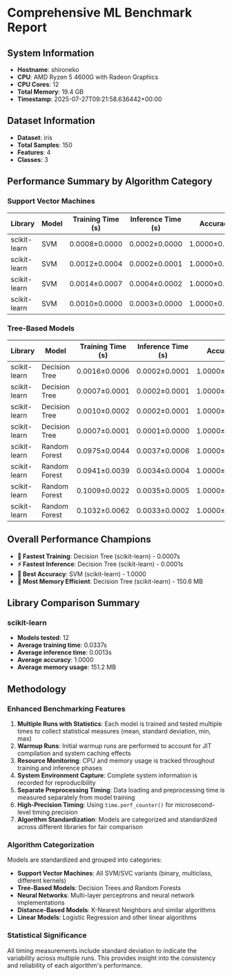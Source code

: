 # Comprehensive ML Benchmark Report

## System Information

- **Hostname**: shironeko
- **CPU**: AMD Ryzen 5 4600G with Radeon Graphics
- **CPU Cores**: 12
- **Total Memory**: 19.4 GB
- **Timestamp**: 2025-07-27T09:21:58.636442+00:00

## Dataset Information

- **Dataset**: iris
- **Total Samples**: 150
- **Features**: 4
- **Classes**: 3

## Performance Summary by Algorithm Category

### Support Vector Machines

| Library | Model | Training Time (s) | Inference Time (s) | Accuracy | Memory (MB) | Runs |
|---------|-------|------------------|-------------------|----------|-------------|------|
| scikit-learn | SVM | 0.0008±0.0000 | 0.0002±0.0000 | 1.0000±0.0000 | 151.3 | 2 |
| scikit-learn | SVM | 0.0012±0.0004 | 0.0002±0.0001 | 1.0000±0.0000 | 151.8 | 15 |
| scikit-learn | SVM | 0.0014±0.0007 | 0.0004±0.0002 | 1.0000±0.0000 | 151.7 | 5 |
| scikit-learn | SVM | 0.0010±0.0000 | 0.0003±0.0000 | 1.0000±0.0000 | 151.7 | 2 |

### Tree-Based Models

| Library | Model | Training Time (s) | Inference Time (s) | Accuracy | Memory (MB) | Runs |
|---------|-------|------------------|-------------------|----------|-------------|------|
| scikit-learn | Decision Tree | 0.0016±0.0006 | 0.0002±0.0001 | 1.0000±0.0000 | 150.6 | 2 |
| scikit-learn | Decision Tree | 0.0007±0.0001 | 0.0002±0.0001 | 1.0000±0.0000 | 150.7 | 15 |
| scikit-learn | Decision Tree | 0.0010±0.0002 | 0.0002±0.0001 | 1.0000±0.0000 | 150.8 | 5 |
| scikit-learn | Decision Tree | 0.0007±0.0001 | 0.0001±0.0000 | 1.0000±0.0000 | 150.9 | 2 |
| scikit-learn | Random Forest | 0.0975±0.0044 | 0.0037±0.0006 | 1.0000±0.0000 | 151.0 | 2 |
| scikit-learn | Random Forest | 0.0941±0.0039 | 0.0034±0.0004 | 1.0000±0.0000 | 151.5 | 15 |
| scikit-learn | Random Forest | 0.1009±0.0022 | 0.0035±0.0005 | 1.0000±0.0000 | 151.4 | 5 |
| scikit-learn | Random Forest | 0.1032±0.0062 | 0.0033±0.0002 | 1.0000±0.0000 | 151.3 | 2 |

## Overall Performance Champions

- **🏃 Fastest Training**: Decision Tree (scikit-learn) - 0.0007s
- **⚡ Fastest Inference**: Decision Tree (scikit-learn) - 0.0001s
- **🎯 Best Accuracy**: SVM (scikit-learn) - 1.0000
- **💾 Most Memory Efficient**: Decision Tree (scikit-learn) - 150.6 MB

## Library Comparison Summary

### scikit-learn

- **Models tested**: 12
- **Average training time**: 0.0337s
- **Average inference time**: 0.0013s
- **Average accuracy**: 1.0000
- **Average memory usage**: 151.2 MB

## Methodology

### Enhanced Benchmarking Features

1. **Multiple Runs with Statistics**: Each model is trained and tested multiple times to collect statistical measures (mean, standard deviation, min, max)
2. **Warmup Runs**: Initial warmup runs are performed to account for JIT compilation and system caching effects
3. **Resource Monitoring**: CPU and memory usage is tracked throughout training and inference phases
4. **System Environment Capture**: Complete system information is recorded for reproducibility
5. **Separate Preprocessing Timing**: Data loading and preprocessing time is measured separately from model training
6. **High-Precision Timing**: Using `time.perf_counter()` for microsecond-level timing precision
7. **Algorithm Standardization**: Models are categorized and standardized across different libraries for fair comparison

### Algorithm Categorization

Models are standardized and grouped into categories:
- **Support Vector Machines**: All SVM/SVC variants (binary, multiclass, different kernels)
- **Tree-Based Models**: Decision Trees and Random Forests
- **Neural Networks**: Multi-layer perceptrons and neural network implementations
- **Distance-Based Models**: K-Nearest Neighbors and similar algorithms
- **Linear Models**: Logistic Regression and other linear algorithms

### Statistical Significance

All timing measurements include standard deviation to indicate the variability across multiple runs. This provides insight into the consistency and reliability of each algorithm's performance.
